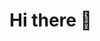 # Hi there 👋



<!--
![achievements](https://github.com/Manav-SM/Metrics/blob/master/achievements.svg)
![habit](https://github.com/Manav-SM/Metrics/blob/master/habit.svg)
![language](https://github.com/Manav-SM/Metrics/blob/master/languages.svg)
![website](https://github.com/Manav-SM/Metrics/blob/master/website.svg)
-->

<!--
<img src="github-metrics.svg"  alt="metric svg" class="center"/>
<img src="habit.svg"  alt="habit svg" class="center"/>
<img src="calender.svg"  alt="calender svg" class="center"/>
<img src="languages.svg"  alt="languages svg" class="center"/>
<img src="metrics.plugin.activity.svg"  alt="metrics svg" class="center"/>
<img src="stars.svg"  alt="stars svg" class="center"/>
<img src="website.svg"  alt="website svg" class="center"/>
<img src="achievements.svg"  alt="achievements svg" class="center"/>
-->

<!--
**Manav-SM/Manav-SM** is a ✨ _special_ ✨ repository because its `README.md` (this file) appears on your GitHub profile.

Here are some ideas to get you started:

- 🔭 I’m currently working on ...
- 🌱 I’m currently learning ...
- 👯 I’m looking to collaborate on ...
- 🤔 I’m looking for help with ...
- 💬 Ask me about ...
- 📫 How to reach me: ...
- 😄 Pronouns: ...
- ⚡ Fun fact: ...
-->
